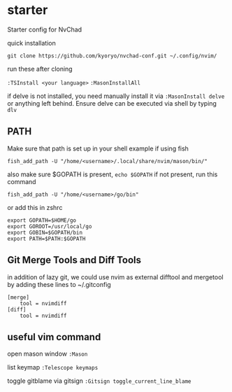 # starter
Starter config for NvChad

quick installation

`git clone https://github.com/kyoryo/nvchad-conf.git ~/.config/nvim/`

run these after cloning

`:TSInstall <your language>`
`:MasonInstallAll`

if delve is not installed, you need manually install it via
`:MasonInstall delve` or anything left behind. Ensure delve can be executed via shell by typing `dlv`

## PATH
Make sure that path is set up in your shell
example if using fish

```
fish_add_path -U "/home/<username>/.local/share/nvim/mason/bin/"
```

also make sure $GOPATH is present,
`echo $GOPATH`
if not present, run this command
```
fish_add_path -U "/home/<username>/go/bin"
```
or add this in zshrc
```
export GOPATH=$HOME/go
export GOROOT=/usr/local/go
export GOBIN=$GOPATH/bin
export PATH=$PATH:$GOPATH
```

## Git Merge Tools and Diff Tools
in addition of lazy git, we could use nvim as external difftool and mergetool by adding these lines to ~/.gitconfig

```
[merge]
    tool = nvimdiff
[diff]
    tool = nvimdiff
```

## useful vim command
open mason window
`:Mason`

list keymap
`:Telescope keymaps`

toggle gitblame via gitsign
`:Gitsign toggle_current_line_blame`
